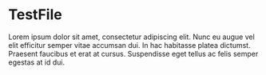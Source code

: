 # TestFile
Lorem ipsum dolor sit amet, consectetur adipiscing elit. Nunc eu augue vel elit efficitur semper vitae accumsan dui. In hac habitasse platea dictumst. Praesent faucibus et erat at cursus. Suspendisse eget tellus ac felis semper egestas at id dui. 
